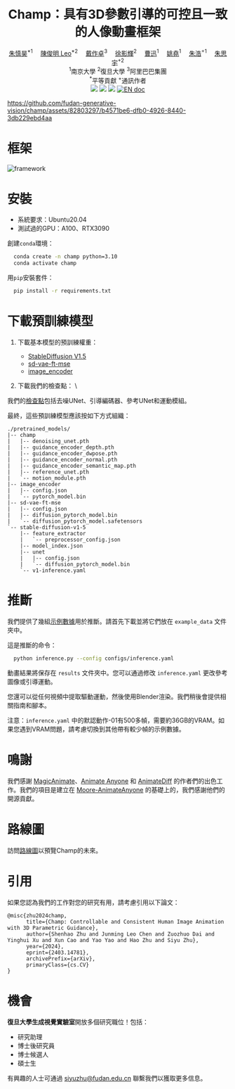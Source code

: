 <h1 align='center'>Champ：具有3D參數引導的可控且一致的人像動畫框架</h1>

<div align='center'>
    <a href='https://github.com/ShenhaoZhu' target='_blank'>朱慎昊</a><sup>*1</sup>&emsp;
    <a href='https://github.com/Leoooo333' target='_blank'>陳俊明 Leo</a><sup>*2</sup>&emsp;
    <a href='https://github.com/daizuozhuo' target='_blank'>戴作卓</a><sup>3</sup>&emsp;
    <a href='https://ai3.fudan.edu.cn/info/1088/1266.htm' target='_blank'>徐影輝</a><sup>2</sup>&emsp;
    <a href='https://cite.nju.edu.cn/People/Faculty/20190621/i5054.html' target='_blank'>曹迅</a><sup>1</sup>&emsp;
    <a href='https://yoyo000.github.io/' target='_blank'>姚堯</a><sup>1</sup>&emsp;
    <a href='http://zhuhao.cc/home/' target='_blank'>朱浩</a><sup>+1</sup>&emsp;
    <a href='https://sites.google.com/site/zhusiyucs/home' target='_blank'>朱思宇</a><sup>+2</sup>
</div>
<div align='center'>
    <sup>1</sup>南京大學 <sup>2</sup>復旦大學 <sup>3</sup>阿里巴巴集團
</div>
<div align='center'>
    <sup>*</sup>平等貢獻
    <sup>+</sup>通訊作者
</div>

<div align='center'>
    <a href='https://fudan-generative-vision.github.io/champ/#/'><img src='https://img.shields.io/badge/Project-Page-Green'></a>
    <a href='https://arxiv.org/abs/2403.14781'><img src='https://img.shields.io/badge/Paper-Arxiv-red'></a>
    <a href='https://youtu.be/2XVsy9tQRAY'><img src='https://badges.aleen42.com/src/youtube.svg'></a>
    <a href="README.md"><img src="https://img.shields.io/badge/english-document-white.svg" alt="EN doc"></a>
</div>

https://github.com/fudan-generative-vision/champ/assets/82803297/b4571be6-dfb0-4926-8440-3db229ebd4aa

# 框架

![framework](assets/framework.jpg)

# 安裝

- 系統要求：Ubuntu20.04
- 測試過的GPU：A100、RTX3090

創建`conda`環境：

```bash
  conda create -n champ python=3.10
  conda activate champ
```

用`pip`安裝套件：
```bash
  pip install -r requirements.txt
```

# 下載預訓練模型

1. 下載基本模型的預訓練權重：

   - [StableDiffusion V1.5](https://huggingface.co/runwayml/stable-diffusion-v1-5)
   - [sd-vae-ft-mse](https://huggingface.co/stabilityai/sd-vae-ft-mse)
   - [image_encoder](https://huggingface.co/lambdalabs/sd-image-variations-diffusers/tree/main/image_encoder)

2. 下載我們的檢查點： \

我們的[檢查點](https://huggingface.co/fudan-generative-ai/champ/tree/main)包括去噪UNet、引導編碼器、參考UNet和運動模組。

最終，這些預訓練模型應該按如下方式組織：

```
./pretrained_models/
|-- champ
|   |-- denoising_unet.pth
|   |-- guidance_encoder_depth.pth
|   |-- guidance_encoder_dwpose.pth
|   |-- guidance_encoder_normal.pth
|   |-- guidance_encoder_semantic_map.pth
|   |-- reference_unet.pth
|   `-- motion_module.pth
|-- image_encoder
|   |-- config.json
|   `-- pytorch_model.bin
|-- sd-vae-ft-mse
|   |-- config.json
|   |-- diffusion_pytorch_model.bin
|   `-- diffusion_pytorch_model.safetensors
`-- stable-diffusion-v1-5
    |-- feature_extractor
    |   `-- preprocessor_config.json
    |-- model_index.json
    |-- unet
    |   |-- config.json
    |   `-- diffusion_pytorch_model.bin
    `-- v1-inference.yaml
```

# 推斷

我們提供了幾組[示例數據](https://huggingface.co/fudan-generative-ai/champ/tree/main)用於推斷。請首先下載並將它們放在 `example_data` 文件夾中。

這是推斷的命令：

```bash
  python inference.py --config configs/inference.yaml
```

動畫結果將保存在 `results` 文件夾中。您可以通過修改 `inference.yaml` 更改參考圖像或引導運動。

您還可以從任何視頻中提取驅動運動，然後使用Blender渲染。我們稍後會提供相關指南和腳本。

注意：`inference.yaml` 中的默認動作-01有500多幀，需要約36GB的VRAM。如果您遇到VRAM問題，請考慮切換到其他帶有較少幀的示例數據。

# 鳴謝

我們感謝 [MagicAnimate](https://github.com/magic-research/magic-animate)、[Animate Anyone](https://github.com/HumanAIGC/AnimateAnyone) 和 [AnimateDiff](https://github.com/guoyww/AnimateDiff) 的作者們的出色工作。我們的項目是建立在 [Moore-AnimateAnyone](https://github.com/MooreThreads/Moore-AnimateAnyone) 的基礎上的，我們感謝他們的開源貢獻。

# 路線圖

訪問[路線圖](docs/ROADMAP.zh_tw.md)以預覽Champ的未來。

# 引用

如果您認為我們的工作對您的研究有用，請考慮引用以下論文：

```
@misc{zhu2024champ,
      title={Champ: Controllable and Consistent Human Image Animation with 3D Parametric Guidance},
      author={Shenhao Zhu and Junming Leo Chen and Zuozhuo Dai and Yinghui Xu and Xun Cao and Yao Yao and Hao Zhu and Siyu Zhu},
      year={2024},
      eprint={2403.14781},
      archivePrefix={arXiv},
      primaryClass={cs.CV}
}
```

# 機會

**復旦大學生成視覺實驗室**開放多個研究職位！包括：

- 研究助理
- 博士後研究員
- 博士候選人
- 碩士生

有興趣的人士可通過 [siyuzhu@fudan.edu.cn](mailto://siyuzhu@fudan.edu.cn) 聯繫我們以獲取更多信息。